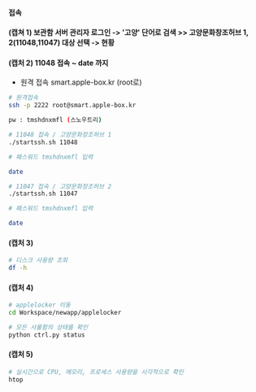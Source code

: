 
#### 접속

#### (캡쳐 1) 보관함 서버 관리자 로그인 -> '고양' 단어로 검색 >> 고양문화창조허브 1, 2(11048,11047) 대상 선택 -> 현황 

#### (캡처 2) 11048 접속 ~ date 까지 

- 원격 접속 smart.apple-box.kr (root로)

```bash
# 원격접속
ssh -p 2222 root@smart.apple-box.kr

pw : tmshdnxmfl (스노우트리)
```

```bash
# 11048 접속 / 고양문화창조허브 1
./startssh.sh 11048

# 패스워드 tmshdnxmfl 입력

date
```

```bash
# 11047 접속 / 고양문화창조허브 2
./startssh.sh 11047

# 패스워드 tmshdnxmfl 입력

date
```
#### (캡처 3)
```bash
# 디스크 사용량 조회
df -h
```

#### (캡처 4)
```bash
# applelocker 이동
cd Workspace/newapp/applelocker

# 모든 사물함의 상태를 확인
python ctrl.py status
```

#### (캡처 5)
```bash
# 실시간으로 CPU, 메모리, 프로세스 사용량을 시각적으로 확인
htop
```






